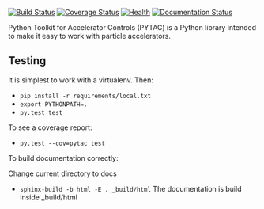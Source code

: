 [![Build Status](https://travis-ci.org/simkimsia/UtilityBehaviors.png)](https://travis-ci.org/simkimsia/UtilityBehaviors) [![Coverage Status](https://coveralls.io/repos/github/willrogers/pml/badge.svg?branch=master)](https://coveralls.io/github/willrogers/pml?branch=master) [![Health](https://landscape.io/github/willrogers/pml/master/landscape.svg?style=flat)](https://landscape.io/github/willrogers/pml/) [![Documentation Status](https://readthedocs.org/projects/pml-forked/badge/?version=latest)](http://pml-forked.readthedocs.io/en/latest/?badge=latest)

Python Toolkit for Accelerator Controls (PYTAC) is a Python library intended to make it easy to work with particle accelerators.

## Testing

It is simplest to work with a virtualenv.  Then:

* `pip install -r requirements/local.txt`
* `export PYTHONPATH=.`
* `py.test test`

To see a coverage report:

* `py.test --cov=pytac test`

To build documentation correctly:

Change current directory to docs
* `sphinx-build -b html -E . _build/html`
The documentation is build inside _build/html
